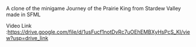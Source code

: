 A clone of the minigame Journey of the Prairie King from Stardew Valley made in SFML

Video Link :https://drive.google.com/file/d/1usFucf1notDvRc7uOEhEMBXyHsPcS_KI/view?usp=drive_link
